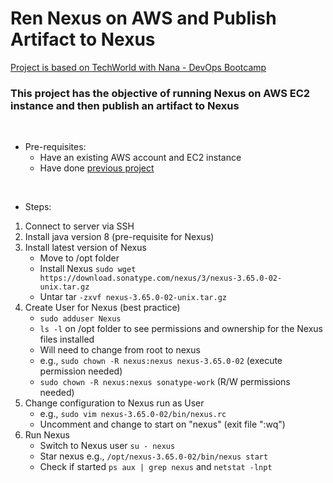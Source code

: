 # Ren Nexus on AWS and Publish Artifact to Nexus

[Project is based on TechWorld with Nana - DevOps Bootcamp](https://www.techworld-with-nana.com/devops-bootcamp)

### This project has the objective of running Nexus on AWS EC2 instance and then publish an artifact to Nexus
<br />

- Pre-requisites:
  - Have an existing AWS account and EC2 instance
  - Have done [previous project](https://github.com/MarceloKawasaki/DevOps-Projects/tree/main/Cloud%20%26%20IaaS%20Basics/Create%20server%20and%20Deploy%20application%20on%20AWS) 
<br />
 
- Steps:
1. Connect to server via SSH
2. Install java version 8 (pre-requisite for Nexus)
3. Install latest version of Nexus
    - Move to /opt folder
    - Install Nexus ```sudo wget https://download.sonatype.com/nexus/3/nexus-3.65.0-02-unix.tar.gz```
    - Untar tar ```-zxvf nexus-3.65.0-02-unix.tar.gz```
4. Create User for Nexus (best practice)
    - ```sudo adduser Nexus```
    - ```ls -l``` on /opt folder to see permissions and ownership for the Nexus files installed
    - Will need to change from root to nexus
    - e.g., ```sudo chown -R nexus:nexus nexus-3.65.0-02``` (execute permission needed)
    - ```sudo chown -R nexus:nexus sonatype-work``` (R/W permissions needed)
5. Change configuration to Nexus run as User
    - e.g., ```sudo vim nexus-3.65.0-02/bin/nexus.rc```
    - Uncomment and change to start on "nexus" (exit file ":wq")
6. Run Nexus
    - Switch to Nexus user ```su - nexus```
    - Star nexus e.g., ```/opt/nexus-3.65.0-02/bin/nexus start```
    - Check if started ```ps aux | grep nexus``` and ```netstat -lnpt```

